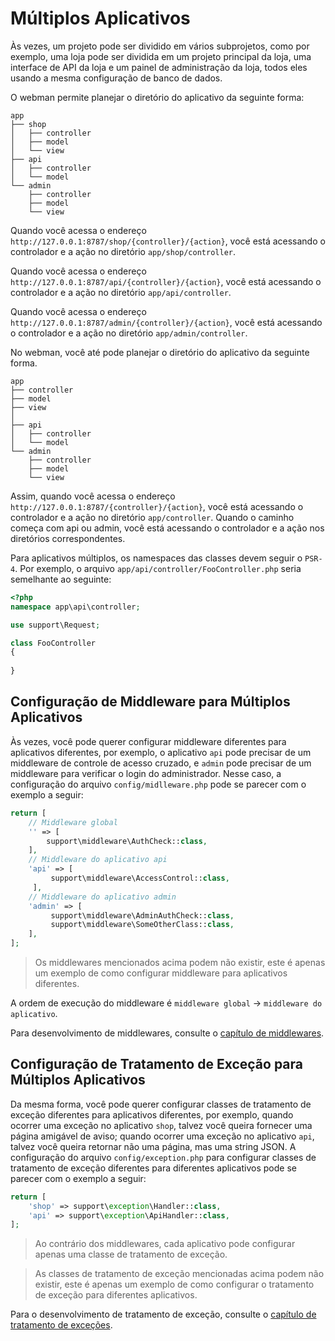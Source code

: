 # Múltiplos Aplicativos
Às vezes, um projeto pode ser dividido em vários subprojetos, como por exemplo, uma loja pode ser dividida em um projeto principal da loja, uma interface de API da loja e um painel de administração da loja, todos eles usando a mesma configuração de banco de dados.

O webman permite planejar o diretório do aplicativo da seguinte forma:
```
app
├── shop
│   ├── controller
│   ├── model
│   └── view
├── api
│   ├── controller
│   └── model
└── admin
    ├── controller
    ├── model
    └── view
```
Quando você acessa o endereço `http://127.0.0.1:8787/shop/{controller}/{action}`, você está acessando o controlador e a ação no diretório `app/shop/controller`.

Quando você acessa o endereço `http://127.0.0.1:8787/api/{controller}/{action}`, você está acessando o controlador e a ação no diretório `app/api/controller`.

Quando você acessa o endereço `http://127.0.0.1:8787/admin/{controller}/{action}`, você está acessando o controlador e a ação no diretório `app/admin/controller`.

No webman, você até pode planejar o diretório do aplicativo da seguinte forma.
```
app
├── controller
├── model
├── view
│
├── api
│   ├── controller
│   └── model
└── admin
    ├── controller
    ├── model
    └── view
```
Assim, quando você acessa o endereço `http://127.0.0.1:8787/{controller}/{action}`, você está acessando o controlador e a ação no diretório `app/controller`. Quando o caminho começa com api ou admin, você está acessando o controlador e a ação nos diretórios correspondentes.

Para aplicativos múltiplos, os namespaces das classes devem seguir o `PSR-4`. Por exemplo, o arquivo `app/api/controller/FooController.php` seria semelhante ao seguinte:
```php
<?php
namespace app\api\controller;

use support\Request;

class FooController
{
    
}

```

## Configuração de Middleware para Múltiplos Aplicativos
Às vezes, você pode querer configurar middleware diferentes para aplicativos diferentes, por exemplo, o aplicativo `api` pode precisar de um middleware de controle de acesso cruzado, e `admin` pode precisar de um middleware para verificar o login do administrador. Nesse caso, a configuração do arquivo `config/midlleware.php` pode se parecer com o exemplo a seguir:
```php
return [
    // Middleware global
    '' => [
        support\middleware\AuthCheck::class,
    ],
    // Middleware do aplicativo api
    'api' => [
         support\middleware\AccessControl::class,
     ],
    // Middleware do aplicativo admin
    'admin' => [
         support\middleware\AdminAuthCheck::class,
         support\middleware\SomeOtherClass::class,
    ],
];
```
> Os middlewares mencionados acima podem não existir, este é apenas um exemplo de como configurar middleware para aplicativos diferentes.

A ordem de execução do middleware é `middleware global` -> `middleware do aplicativo`.

Para desenvolvimento de middlewares, consulte o [capítulo de middlewares](middleware.md).

## Configuração de Tratamento de Exceção para Múltiplos Aplicativos
Da mesma forma, você pode querer configurar classes de tratamento de exceção diferentes para aplicativos diferentes, por exemplo, quando ocorrer uma exceção no aplicativo `shop`, talvez você queira fornecer uma página amigável de aviso; quando ocorrer uma exceção no aplicativo `api`, talvez você queira retornar não uma página, mas uma string JSON. A configuração do arquivo `config/exception.php` para configurar classes de tratamento de exceção diferentes para diferentes aplicativos pode se parecer com o exemplo a seguir:
```php
return [
    'shop' => support\exception\Handler::class,
    'api' => support\exception\ApiHandler::class,
];
```
> Ao contrário dos middlewares, cada aplicativo pode configurar apenas uma classe de tratamento de exceção.

> As classes de tratamento de exceção mencionadas acima podem não existir, este é apenas um exemplo de como configurar o tratamento de exceção para diferentes aplicativos.

Para o desenvolvimento de tratamento de exceção, consulte o [capítulo de tratamento de exceções](exception.md).
